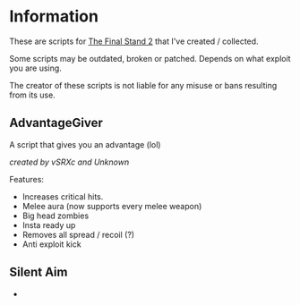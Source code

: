 # Information

These are scripts for [The Final Stand 2](https://www.roblox.com/games/133815151/) that I've created / collected.

Some scripts may be outdated, broken or patched. Depends on what exploit you are using.

The creator of these scripts is not liable for any misuse or bans resulting from its use.


## AdvantageGiver

A script that gives you an advantage (lol)

*created by vSRXc and Unknown*

Features:
* Increases critical hits.
* Melee aura (now supports every melee weapon)
* Big head zombies
* Insta ready up
* Removes all spread / recoil (?)
* Anti exploit kick

## Silent Aim

-
